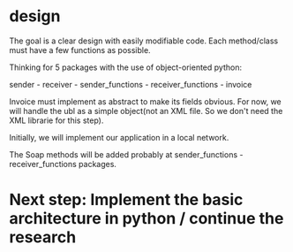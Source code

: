 # design

The goal is a clear design with easily modifiable code. Each method/class must have a few functions as possible.

Thinking for 5 packages with the use of object-oriented python:

sender - receiver - sender_functions - receiver_functions - invoice

Invoice must implement as abstract to make its fields obvious. For now, we will handle the ubl as a simple object(not an XML file. So we don't need the XML librarie for this step). 

Initially, we will implement our application in a local network.

The Soap methods will be added probably at sender_functions - receiver_functions packages.

# Next step: Implement the basic architecture in python / continue the research

